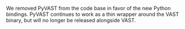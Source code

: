 We removed PyVAST from the code base in favor of the new Python bindings. PyVAST
continues to work as a thin wrapper around the VAST binary, but will no longer
be released alongside VAST.
